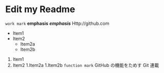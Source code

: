 # Edit my Readme
`work mark`
**emphasis**
***emphasis***
Http://github.com
* Item1
* Item2
  * Item2a
  * Item2b
1. Item1
1. Item2
  1.Item2a
  1.Item2b
```function mark```
GitHub の機能をためす
Git 連載